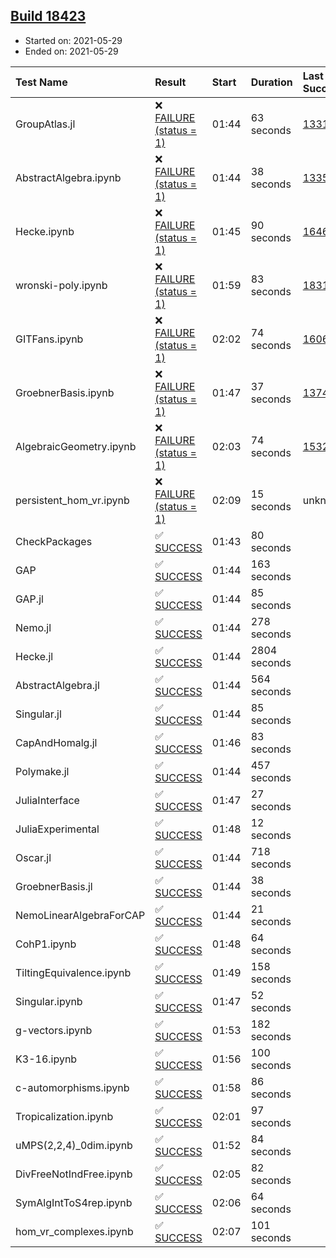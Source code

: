 ## [Build 18423](https://oscarci.mathematik.uni-kl.de/job/oscar/18423/)

* Started on: 2021-05-29
* Ended on: 2021-05-29

| Test Name    | Result | Start | Duration | Last Success | First Failure |
|:-------------|:-------|:------|:---------|:-------------|:--------------|
| GroupAtlas.jl | ❌ [FAILURE (status = 1)](https://oscarci.mathematik.uni-kl.de/job/oscar/18423/artifact/logs/build-18423/GroupAtlas.jl.log) | 01:44 | 63 seconds | [13311](https://oscarci.mathematik.uni-kl.de/job/oscar/13311/) | [13312](https://oscarci.mathematik.uni-kl.de/job/oscar/13312/) |
| AbstractAlgebra.ipynb | ❌ [FAILURE (status = 1)](https://oscarci.mathematik.uni-kl.de/job/oscar/18423/artifact/logs/build-18423/AbstractAlgebra.ipynb.log) | 01:44 | 38 seconds | [13355](https://oscarci.mathematik.uni-kl.de/job/oscar/13355/) | [13356](https://oscarci.mathematik.uni-kl.de/job/oscar/13356/) |
| Hecke.ipynb | ❌ [FAILURE (status = 1)](https://oscarci.mathematik.uni-kl.de/job/oscar/18423/artifact/logs/build-18423/Hecke.ipynb.log) | 01:45 | 90 seconds | [16463](https://oscarci.mathematik.uni-kl.de/job/oscar/16463/) | [16464](https://oscarci.mathematik.uni-kl.de/job/oscar/16464/) |
| wronski-poly.ipynb | ❌ [FAILURE (status = 1)](https://oscarci.mathematik.uni-kl.de/job/oscar/18423/artifact/logs/build-18423/wronski-poly.ipynb.log) | 01:59 | 83 seconds | [18314](https://oscarci.mathematik.uni-kl.de/job/oscar/18314/) | [18315](https://oscarci.mathematik.uni-kl.de/job/oscar/18315/) |
| GITFans.ipynb | ❌ [FAILURE (status = 1)](https://oscarci.mathematik.uni-kl.de/job/oscar/18423/artifact/logs/build-18423/GITFans.ipynb.log) | 02:02 | 74 seconds | [16068](https://oscarci.mathematik.uni-kl.de/job/oscar/16068/) | [16069](https://oscarci.mathematik.uni-kl.de/job/oscar/16069/) |
| GroebnerBasis.ipynb | ❌ [FAILURE (status = 1)](https://oscarci.mathematik.uni-kl.de/job/oscar/18423/artifact/logs/build-18423/GroebnerBasis.ipynb.log) | 01:47 | 37 seconds | [13748](https://oscarci.mathematik.uni-kl.de/job/oscar/13748/) | [13749](https://oscarci.mathematik.uni-kl.de/job/oscar/13749/) |
| AlgebraicGeometry.ipynb | ❌ [FAILURE (status = 1)](https://oscarci.mathematik.uni-kl.de/job/oscar/18423/artifact/logs/build-18423/AlgebraicGeometry.ipynb.log) | 02:03 | 74 seconds | [15322](https://oscarci.mathematik.uni-kl.de/job/oscar/15322/) | [15323](https://oscarci.mathematik.uni-kl.de/job/oscar/15323/) |
| persistent_hom_vr.ipynb | ❌ [FAILURE (status = 1)](https://oscarci.mathematik.uni-kl.de/job/oscar/18423/artifact/logs/build-18423/persistent_hom_vr.ipynb.log) | 02:09 | 15 seconds | unknown | unknown |
| CheckPackages | ✅ [SUCCESS](https://oscarci.mathematik.uni-kl.de/job/oscar/18423/artifact/logs/build-18423/CheckPackages.log) | 01:43 | 80 seconds |  |  |
| GAP | ✅ [SUCCESS](https://oscarci.mathematik.uni-kl.de/job/oscar/18423/artifact/logs/build-18423/GAP.log) | 01:44 | 163 seconds |  |  |
| GAP.jl | ✅ [SUCCESS](https://oscarci.mathematik.uni-kl.de/job/oscar/18423/artifact/logs/build-18423/GAP.jl.log) | 01:44 | 85 seconds |  |  |
| Nemo.jl | ✅ [SUCCESS](https://oscarci.mathematik.uni-kl.de/job/oscar/18423/artifact/logs/build-18423/Nemo.jl.log) | 01:44 | 278 seconds |  |  |
| Hecke.jl | ✅ [SUCCESS](https://oscarci.mathematik.uni-kl.de/job/oscar/18423/artifact/logs/build-18423/Hecke.jl.log) | 01:44 | 2804 seconds |  |  |
| AbstractAlgebra.jl | ✅ [SUCCESS](https://oscarci.mathematik.uni-kl.de/job/oscar/18423/artifact/logs/build-18423/AbstractAlgebra.jl.log) | 01:44 | 564 seconds |  |  |
| Singular.jl | ✅ [SUCCESS](https://oscarci.mathematik.uni-kl.de/job/oscar/18423/artifact/logs/build-18423/Singular.jl.log) | 01:44 | 85 seconds |  |  |
| CapAndHomalg.jl | ✅ [SUCCESS](https://oscarci.mathematik.uni-kl.de/job/oscar/18423/artifact/logs/build-18423/CapAndHomalg.jl.log) | 01:46 | 83 seconds |  |  |
| Polymake.jl | ✅ [SUCCESS](https://oscarci.mathematik.uni-kl.de/job/oscar/18423/artifact/logs/build-18423/Polymake.jl.log) | 01:44 | 457 seconds |  |  |
| JuliaInterface | ✅ [SUCCESS](https://oscarci.mathematik.uni-kl.de/job/oscar/18423/artifact/logs/build-18423/JuliaInterface.log) | 01:47 | 27 seconds |  |  |
| JuliaExperimental | ✅ [SUCCESS](https://oscarci.mathematik.uni-kl.de/job/oscar/18423/artifact/logs/build-18423/JuliaExperimental.log) | 01:48 | 12 seconds |  |  |
| Oscar.jl | ✅ [SUCCESS](https://oscarci.mathematik.uni-kl.de/job/oscar/18423/artifact/logs/build-18423/Oscar.jl.log) | 01:44 | 718 seconds |  |  |
| GroebnerBasis.jl | ✅ [SUCCESS](https://oscarci.mathematik.uni-kl.de/job/oscar/18423/artifact/logs/build-18423/GroebnerBasis.jl.log) | 01:44 | 38 seconds |  |  |
| NemoLinearAlgebraForCAP | ✅ [SUCCESS](https://oscarci.mathematik.uni-kl.de/job/oscar/18423/artifact/logs/build-18423/NemoLinearAlgebraForCAP.log) | 01:44 | 21 seconds |  |  |
| CohP1.ipynb | ✅ [SUCCESS](https://oscarci.mathematik.uni-kl.de/job/oscar/18423/artifact/logs/build-18423/CohP1.ipynb.log) | 01:48 | 64 seconds |  |  |
| TiltingEquivalence.ipynb | ✅ [SUCCESS](https://oscarci.mathematik.uni-kl.de/job/oscar/18423/artifact/logs/build-18423/TiltingEquivalence.ipynb.log) | 01:49 | 158 seconds |  |  |
| Singular.ipynb | ✅ [SUCCESS](https://oscarci.mathematik.uni-kl.de/job/oscar/18423/artifact/logs/build-18423/Singular.ipynb.log) | 01:47 | 52 seconds |  |  |
| g-vectors.ipynb | ✅ [SUCCESS](https://oscarci.mathematik.uni-kl.de/job/oscar/18423/artifact/logs/build-18423/g-vectors.ipynb.log) | 01:53 | 182 seconds |  |  |
| K3-16.ipynb | ✅ [SUCCESS](https://oscarci.mathematik.uni-kl.de/job/oscar/18423/artifact/logs/build-18423/K3-16.ipynb.log) | 01:56 | 100 seconds |  |  |
| c-automorphisms.ipynb | ✅ [SUCCESS](https://oscarci.mathematik.uni-kl.de/job/oscar/18423/artifact/logs/build-18423/c-automorphisms.ipynb.log) | 01:58 | 86 seconds |  |  |
| Tropicalization.ipynb | ✅ [SUCCESS](https://oscarci.mathematik.uni-kl.de/job/oscar/18423/artifact/logs/build-18423/Tropicalization.ipynb.log) | 02:01 | 97 seconds |  |  |
| uMPS(2,2,4)_0dim.ipynb | ✅ [SUCCESS](https://oscarci.mathematik.uni-kl.de/job/oscar/18423/artifact/logs/build-18423/uMPS-2-2-4-_0dim.ipynb.log) | 01:52 | 84 seconds |  |  |
| DivFreeNotIndFree.ipynb | ✅ [SUCCESS](https://oscarci.mathematik.uni-kl.de/job/oscar/18423/artifact/logs/build-18423/DivFreeNotIndFree.ipynb.log) | 02:05 | 82 seconds |  |  |
| SymAlgIntToS4rep.ipynb | ✅ [SUCCESS](https://oscarci.mathematik.uni-kl.de/job/oscar/18423/artifact/logs/build-18423/SymAlgIntToS4rep.ipynb.log) | 02:06 | 64 seconds |  |  |
| hom_vr_complexes.ipynb | ✅ [SUCCESS](https://oscarci.mathematik.uni-kl.de/job/oscar/18423/artifact/logs/build-18423/hom_vr_complexes.ipynb.log) | 02:07 | 101 seconds |  |  |
